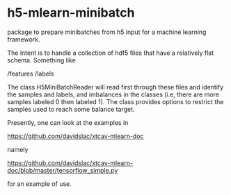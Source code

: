 # h5-mlearn-minibatch

package to prepare minibatches from h5 input for a machine learning framework.

The intent is to handle a collection of hdf5 files that have a relatively flat 
schema. Something like

   /features
   /labels

The class H5MiniBatchReader will read first through these files and identify
the samples and labels, and imbalances in the classes (i.e, there are more 
samples labeled 0 then labeled 1). The class provides options to restrict the
samples used to reach some balance target.

Presently, one can look at the examples in 

  https://github.com/davidslac/xtcav-mlearn-doc

namely

  https://github.com/davidslac/xtcav-mlearn-doc/blob/master/tensorflow_simple.py

for an example of use.

